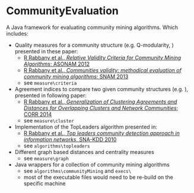 # CommunityEvaluation
A Java framework for evaluating community mining algorithms. 
Which includes:

* Quality measures for a community structure (e.g. Q-modularity, ) presented in these paper:
  * [R Rabbany et al., *Relative Validity Criteria for Community Mining Algorithms*; ASONAM 2012](http://ieeexplore.ieee.org/xpl/login.jsp?tp=&arnumber=6425753&url=http%3A%2F%2Fieeexplore.ieee.org%2Fxpls%2Fabs_all.jsp%3Farnumber%3D6425753)
  * [R Rabbany et al., *Communities validity: methodical evaluation of community mining algorithms*; SNAM 2013](http://link.springer.com/article/10.1007%2Fs13278-013-0132-x)
  * see `measure\criteria`
* Agreement indices to compare two given community structures (e.g. ), presented in following paper:
  * [R Rabbany et al., *Generalization of Clustering Agreements and Distances for Overlapping Clusters and Network Communities*; CORR 2014](http://arxiv.org/abs/1412.2601)
  * see `measure\cluster`
* Implementation of the TopLeaders algorithm presented in:
  * [R Rabbany et al., *Top leaders community detection approach in information networks*, SNA-KDD 2010](http://citeseerx.ist.psu.edu/viewdoc/summary?doi=10.1.1.419.1134)
  * see `algorithms\topleaders`
* Different graph based distances and centrality measures
  * see `measure\graph`  
* Java wrappers for a collection of community mining algorithms
  * see `algorithms\communityMining` and `execs\`  
  * most of the executable files would need to be re-build on the specific machine
